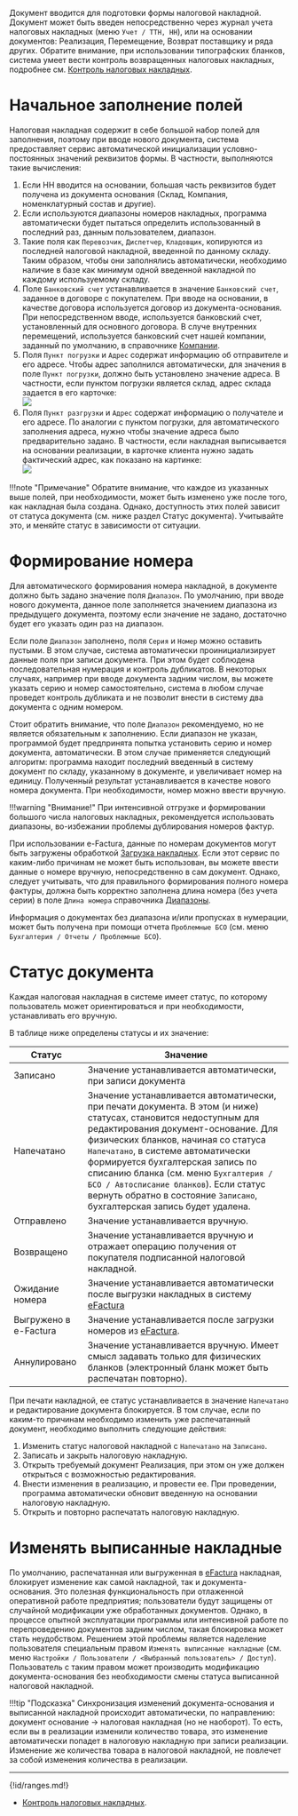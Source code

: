 Документ вводится для подготовки формы налоговой накладной. Документ может быть введен непосредственно через журнал учета налоговых накладных (меню `Учет / ТТН, НН`), или на основании документов: Реализация, Перемещение, Возврат поставщику и ряда других. Обратите внимание, при использовании типографских бланков, система умеет вести контроль возвращенных налоговых накладных, подробнее см. [Контроль налоговых накладных](/cf/Settings#TaxInvoiceControl).

# Начальное заполнение полей

Налоговая накладная содержит в себе большой набор полей для заполнения, поэтому при вводе нового документа, система предоставляет сервис автоматической инициализации условно-постоянных значений реквизитов формы. В частности, выполняются такие вычисления:

1. Если НН вводится на основании, большая часть реквизитов будет получена из документа основания (Склад, Компания, номенклатурный состав и другие).
2. Если используются диапазоны номеров накладных, программа автоматически будет пытаться определить использованный в последний раз, данным пользователем, диапазон.
3. Такие поля как `Перевозчик`, `Диспетчер`, `Кладовщик`, копируются из последней налоговой накладной, введенной по данному складу. Таким образом, чтобы они заполнялись автоматически, необходимо наличие в базе как минимум одной введенной накладной по каждому используемому складу.
4. Поле `Банковский счет` устанавливается в значение `Банковский счет`, заданное в договоре с покупателем. При вводе на основании, в качестве договора используется договор из документа-основания. При непосредственном вводе, используется банковский счет, установленный для основного договора. В случе внутренних перемещений, используется банковский счет нашей компании, заданный по умолчанию, в справочнике [Компании](/c/Companies).
5. Поля `Пункт погрузки` и `Адрес` содержат информацию об отправителе и его адресе. Чтобы адрес заполнился автоматически, для значения в поле `Пункт погрузки`, должно быть установлено значение адреса. В частности, если пунктом погрузки является склад, адрес склада задается в его карточке:<br/> ![](../img/2018_05_18_16_56_381.png)
6. Поля `Пункт разгрузки` и `Адрес` содержат информацию о получателе и его адресе. По аналогии с пунктом погрузки, для автоматического заполнения адреса, нужно чтобы значение адреса было предварительно задано. В частности, если накладная выписывается на основании реализации, в карточке клиента нужно задать фактический адрес, как показано на картинке:<br/> ![](../img/20220510124009.png)

!!!note "Примечание"
    Обратите внимание, что каждое из указанных выше полей, при необходимости, может быть изменено уже после того, как накладная была создана. Однако, доступность этих полей зависит от статуса документа (см. ниже раздел Статус документа). Учитывайте это, и меняйте статус в зависимости от ситуации.

# Формирование номера

Для автоматического формирования номера накладной, в документе должно быть задано значение поля `Диапазон`. По умолчанию, при вводе нового документа, данное поле заполняется значением диапазона из предыдущего документа, поэтому если значение не задано, достаточно будет его указать один раз на диапазон.

Если поле `Диапазон` заполнено, поля `Серия` и `Номер` можно оставить пустыми. В этом случае, система автоматически проинициализирует данные поля при записи документа. При этом будет соблюдена последовательная нумерация и контроль дубликатов. В некоторых случаях, например при вводе документа задним числом, вы можете указать серию и номер самостоятельно, система в любом случае проведет контроль дубликата и не позволит внести в систему два документа с одним номером.

Стоит обратить внимание, что поле `Диапазон` рекомендуемо, но не является обязательным к заполнению. Если диапазон не указан, программой будет предпринята попытка установить серию и номер документа, автоматически. В этом случае применяется следующий алгоритм: программа находит последний введенный в систему документ по складу, указанному в документе, и увеличивает номер на единицу. Полученный результат устанавливается в качестве нового номера документа. При необходимости, номер можно ввести вручную.

!!!warning "Внимание!"
    При интенсивной отгрузке и формировании большого числа налоговых накладных, рекомендуется использовать диапазоны, во-избежании проблемы дублирования номеров фактур.

При использовании e-Factura, данные по номерам документов могут быть загружены обработкой [Загрузка накладных](/r/LoadInvoices). Если этот сервис по каким-либо причинам не может быть использован, вы можете ввести данные о номере вручную, непосредственно в сам документ. Однако, следует учитывать, что для правильного формирования полного номера фактуры, должна быть корректно заполнена длина номера (без учета серии) в поле `Длина номера` справочника [Диапазоны](/c/Ranges).

Информация о документах без диапазона и/или пропусках в нумерации, может быть получена при помощи отчета `Проблемные БСО` (см. меню `Бухгалтерия / Отчеты / Проблемные БСО`).

# Статус документа

Каждая налоговая накладная в системе имеет статус, по которому пользователь может ориентироваться и при необходимости, устанавливать его вручную.

В таблице ниже определены статусы и их значение:

| Статус                | Значение                                                                                                                                                                                                                                                                                                                                                                                                                                    |
| --------------------- | ------------------------------------------------------------------------------------------------------------------------------------------------------------------------------------------------------------------------------------------------------------------------------------------------------------------------------------------------------------------------------------------------------------------------------------------- |
| Записано              | Значение устанавливается автоматически, при записи документа                                                                                                                                                                                                                                                                                                                                                                                |
| Напечатано            | Значение устанавливается автоматически, при печати документа. В этом (и ниже) статусах, становится недоступным для редактирования документ-основание. Для физических бланков, начиная со статуса `Напечатано`, в системе автоматически формируется бухгалтерская запись по списанию бланка (см. меню `Бухгалтерия / БСО / Автосписание бланков`). Если статус вернуть обратно в состояние `Записано`, бухгалтерская запись будет удалена. |
| Отправлено            | Значение устанавливается вручную.                                                                                                                                                                                                                                                                                                                                                                                                           |
| Возвращено            | Значение устанавливается вручную и отражает операцию получения от покупателя подписанной налоговой накладной. |
| Ожидание номера       | Значение устанавливается автоматически после выгрузки накладных в систему [eFactura](/p/UnloadInvoices)                                                                                                                                                                                                                                                                                                                                     |
| Выгружено в e-Factura | Значение устанавливается после загрузки номеров из [eFactura](/p/LoadInvoices).                                                                                                                                                                                                                                                                                                                                                             |
| Аннулировано          | Значение устанавливается вручную. Имеет смысл задавать только для физических бланков (электронный бланк может быть распечатан повторно).                                                                                                                                                                                                                                                                                                    |

При печати накладной, ее статус устанавливается в значение `Напечатано` и редактирование документа блокируется. В том случае, если по каким-то причинам необходимо изменить уже распечатанный документ, необходимо выполнить следующие действия:

1. Изменить статус налоговой накладной с `Напечатано` на `Записано`.
2. Записать и закрыть налоговую накладную.
3. Открыть требуемый документ Реализация, при этом он уже должен открыться с возможностью редактирования.
4. Внести изменения в реализацию, и провести ее. При проведении, программа автоматически обновит введенную на основании налоговую накладную.
5. Открыть и повторно распечатать налоговую накладную.

# Изменять выписанные накладные

По умолчанию, распечатанная или выгруженная в [eFactura](/p/LoadInvoices) накладная, блокирует изменение как самой накладной, так и документа-основания. Это полезная функциональность при отлаженной оперативной работе предприятия; пользователи будут защищены от случайной модификации уже обработанных документов. Однако, в процессе опытной эксплуатации программы или интенсивной работе по перепроведению документов задним числом, такая блокировка может стать неудобством. Решением этой проблемы является наделение пользователя специальным правом `Изменять выписанные накладные` (см. меню `Настройки / Пользователи / <Выбранный пользователь> / Доступ`). Пользователь с таким правом может производить модификацию документа-основания без необходимости смены статуса выписанной налоговой накладной.

!!!tip "Подсказка"
    Синхронизация изменений документа-основания и выписанной накладной происходит автоматически, по направлению: документ основание -> налоговая накладная (но не наоборот). То есть, если вы в реализации изменили количество товара, это изменение автоматически попадет в налоговую накладную при записи реализации. Изменение же количества товара в налоговой накладной, не повлечет за собой изменения количества в реализации.

---

{!id/ranges.md!}
- [Контроль налоговых накладных](/cf/Settings#TaxInvoiceControl).